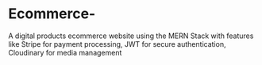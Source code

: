 # Ecommerce-
A digital products ecommerce website using the MERN Stack with features like Stripe for payment processing, JWT for secure authentication, Cloudinary for media management
